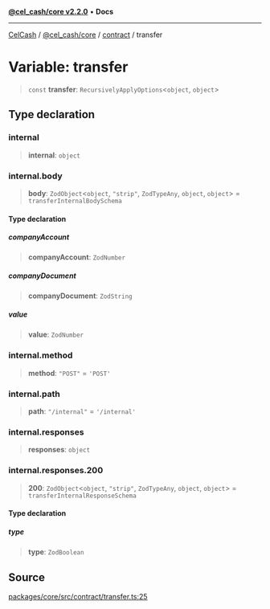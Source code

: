 [**@cel_cash/core v2.2.0**](../../README.md) • **Docs**

***

[CelCash](../../../../packages.md) / [@cel\_cash/core](../../README.md) / [contract](../README.md) / transfer

# Variable: transfer

> `const` **transfer**: `RecursivelyApplyOptions`\<`object`, `object`\>

## Type declaration

### internal

> **internal**: `object`

### internal.body

> **body**: `ZodObject`\<`object`, `"strip"`, `ZodTypeAny`, `object`, `object`\> = `transferInternalBodySchema`

#### Type declaration

##### companyAccount

> **companyAccount**: `ZodNumber`

##### companyDocument

> **companyDocument**: `ZodString`

##### value

> **value**: `ZodNumber`

### internal.method

> **method**: `"POST"` = `'POST'`

### internal.path

> **path**: `"/internal"` = `'/internal'`

### internal.responses

> **responses**: `object`

### internal.responses.200

> **200**: `ZodObject`\<`object`, `"strip"`, `ZodTypeAny`, `object`, `object`\> = `transferInternalResponseSchema`

#### Type declaration

##### type

> **type**: `ZodBoolean`

## Source

[packages/core/src/contract/transfer.ts:25](https://github.com/Pyxlab/celcash/blob/9e2eeefc75067a4b86d18d5bb144eb4446f097c2/packages/core/src/contract/transfer.ts#L25)
